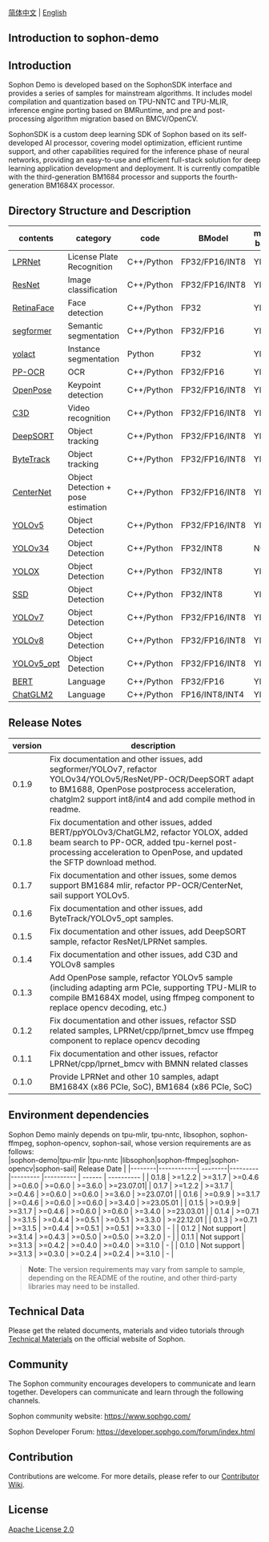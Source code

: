 [简体中文](./README.md) | [English](./README_EN.md)

## Introduction to sophon-demo

## Introduction
Sophon Demo is developed based on the SophonSDK interface and provides a series of samples for mainstream algorithms. It includes model compilation and quantization based on TPU-NNTC and TPU-MLIR, inference engine porting based on BMRuntime, and pre and post-processing algorithm migration based on BMCV/OpenCV.

SophonSDK is a custom deep learning SDK of Sophon based on its self-developed AI processor, covering model optimization, efficient runtime support, and other capabilities required for the inference phase of neural networks, providing an easy-to-use and efficient full-stack solution for deep learning application development and deployment. It is currently compatible with the third-generation BM1684 processor and supports the fourth-generation BM1684X processor.

## Directory Structure and Description
| contents                                    | category                  | code       |  BModel       | multi-batch | preprocess |
|---                                          |---                        |---          | ---           |---          |---      |
| [LPRNet](./sample/LPRNet/README.md)         | License Plate Recognition | C++/Python | FP32/FP16/INT8 | YES | BMCV/OpenCV |
| [ResNet](./sample/ResNet/README.md)         | Image classification      | C++/Python | FP32/FP16/INT8 | YES | BMCV/OpenCV |
| [RetinaFace](./sample/RetinaFace/README.md) | Face detection            | C++/Python | FP32           | YES | BMCV/OpenCV |
| [segformer](./sample/segformer/README.md)   | Semantic segmentation     | C++/Python | FP32/FP16      | YES | BMCV/OpenCV |
| [yolact](./sample/yolact/README.md)         | Instance segmentation     | Python     | FP32           | YES | BMCV/OpenCV |
| [PP-OCR](./sample/PP-OCR/README.md)         | OCR                       | C++/Python | FP32/FP16      | YES | BMCV/OpenCV |
| [OpenPose](./sample/OpenPose/README.md)     | Keypoint detection        | C++/Python | FP32/FP16/INT8 | YES | BMCV/OpenCV |
| [C3D](./sample/C3D/README.md)               | Video recognition         | C++/Python | FP32/FP16/INT8 | YES | BMCV/OpenCV |
| [DeepSORT](./sample/DeepSORT/README.md)     | Object tracking           | C++/Python | FP32/FP16/INT8 | YES | BMCV/OpenCV |
| [ByteTrack](./sample/ByteTrack/README.md)   | Object tracking           | C++/Python | FP32/FP16/INT8 | YES | BMCV/OpenCV |
| [CenterNet](./sample/CenterNet/README.md)   | Object Detection + pose estimation | C++/Python | FP32/FP16/INT8 | YES | BMCV |
| [YOLOv5](./sample/YOLOv5/README.md)         | Object Detection       | C++/Python | FP32/FP16/INT8 | YES | BMCV/OpenCV |
| [YOLOv34](./sample/YOLOv34/README.md)       | Object Detection       | C++/Python | FP32/INT8      | NO  | BMCV/OpenCV |
| [YOLOX](./sample/YOLOX/README.md)           | Object Detection       | C++/Python | FP32/INT8      | YES | BMCV/OpenCV |
| [SSD](./sample/SSD/README.md)               | Object Detection       | C++/Python | FP32/INT8      | YES | BMCV/OpenCV |
| [YOLOv7](./sample/YOLOv7/README.md)         | Object Detection        | C++/Python | FP32/FP16/INT8 | YES | BMCV/OpenCV|
| [YOLOv8](./sample/YOLOv8/README.md)         | Object Detection        | C++/Python | FP32/FP16/INT8 | YES | BMCV/OpenCV |
| [YOLOv5_opt](./sample/YOLOv5_opt/README.md) | Object Detection        | C++/Python | FP32/FP16/INT8 | YES | BMCV/OpenCV|
| [BERT](./sample/BERT/README.md)             | Language               | C++/Python | FP32/FP16      | YES | -|
| [ChatGLM2](./sample/chatglm2/README.md)     | Language               | C++/Python | FP16/INT8/INT4 | YES | -|

## Release Notes
| version | description | 
|---|---|
| 0.1.9	 | Fix documentation and other issues, add segformer/YOLOv7, refactor YOLOv34/YOLOv5/ResNet/PP-OCR/DeepSORT adapt to BM1688, OpenPose postprocess acceleration, chatglm2 support int8/int4 and add compile method in readme.|
| 0.1.8  | Fix documentation and other issues, added BERT/ppYOLOv3/ChatGLM2, refactor YOLOX, added beam search to PP-OCR, added tpu-kernel post-processing acceleration to OpenPose, and updated the SFTP download method.|
| 0.1.7	 | Fix documentation and other issues, some demos support BM1684 mlir, refactor PP-OCR/CenterNet, sail support YOLOv5. |
| 0.1.6	 | Fix documentation and other issues, add ByteTrack/YOLOv5_opt samples. |
| 0.1.5	 | Fix documentation and other issues, add DeepSORT sample, refactor ResNet/LPRNet samples. |
| 0.1.4 | Fix documentation and other issues, add C3D and YOLOv8 samples |
| 0.1.3 | Add OpenPose sample, refactor YOLOv5 sample (including adapting arm PCIe, supporting TPU-MLIR to compile BM1684X model, using ffmpeg component to replace opencv decoding, etc.) |
| 0.1.2 | Fix documentation and other issues, refactor SSD related samples, LPRNet/cpp/lprnet_bmcv use ffmpeg component to replace opencv decoding |
| 0.1.1 | Fix documentation and other issues, refactor LPRNet/cpp/lprnet_bmcv with BMNN related classes | 0.1.0 | Fix documentation and other issues, refactor LPRNet/cpp/lprnet_bmcv with BMNN related classes.
| 0.1.0 | Provide LPRNet and other 10 samples, adapt BM1684X (x86 PCIe, SoC), BM1684 (x86 PCIe, SoC) |

## Environment dependencies
Sophon Demo mainly depends on tpu-mlir, tpu-nntc, libsophon, sophon-ffmpeg, sophon-opencv, sophon-sail, whose version requirements are as follows:  
|sophon-demo|tpu-mlir |tpu-nntc |libsophon|sophon-ffmpeg|sophon-opencv|sophon-sail| Release Date |
|--------|------------| --------|---------|---------    |----------   | ------ | ----------    |
| 0.1.8 | >=1.2.2     | >=3.1.7 | >=0.4.6 | >=0.6.0     | >=0.6.0     | >=3.6.0   | >=23.07.01|
| 0.1.7 | >=1.2.2     | >=3.1.7 | >=0.4.6 | >=0.6.0     | >=0.6.0    | >=3.6.0   |  >=23.07.01 |
| 0.1.6 | >=0.9.9     | >=3.1.7 | >=0.4.6 | >=0.6.0     | >=0.6.0    | >=3.4.0 |  >=23.05.01 |
| 0.1.5 | >=0.9.9     | >=3.1.7 | >=0.4.6 | >=0.6.0     | >=0.6.0    | >=3.4.0 |  >=23.03.01 |
| 0.1.4 | >=0.7.1     | >=3.1.5 | >=0.4.4 | >=0.5.1     | >=0.5.1    | >=3.3.0 |  >=22.12.01 |
| 0.1.3 | >=0.7.1     | >=3.1.5 | >=0.4.4 | >=0.5.1     | >=0.5.1    | >=3.3.0 |    -        |
| 0.1.2 | Not support | >=3.1.4 | >=0.4.3 | >=0.5.0     | >=0.5.0    | >=3.2.0 |    -        |
| 0.1.1 | Not support | >=3.1.3 | >=0.4.2 | >=0.4.0     | >=0.4.0    | >=3.1.0 |    -        |
| 0.1.0 | Not support | >=3.1.3 | >=0.3.0 | >=0.2.4     | >=0.2.4    | >=3.1.0 |    -        |
> **Note**: The version requirements may vary from sample to sample, depending on the README of the routine, and other third-party libraries may need to be installed.

## Technical Data

Please get the related documents, materials and video tutorials through [Technical Materials](https://developer.sophgo.com/site/index.html) on the official website of Sophon.

## Community

The Sophon community encourages developers to communicate and learn together. Developers can communicate and learn through the following channels.

Sophon community website: https://www.sophgo.com/

Sophon Developer Forum: https://developer.sophgo.com/forum/index.html


## Contribution

Contributions are welcome. For more details, please refer to our [Contributor Wiki](./CONTRIBUTING_EN.md).

## License
[Apache License 2.0](./LICENSE)